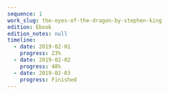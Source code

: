 ```yaml
---
sequence: 1
work_slug: the-eyes-of-the-dragon-by-stephen-king
edition: Ebook
edition_notes: null
timeline:
  - date: 2019-02-01
    progress: 23%
  - date: 2019-02-02
    progress: 48%
  - date: 2019-02-03
    progress: Finished
---
```

